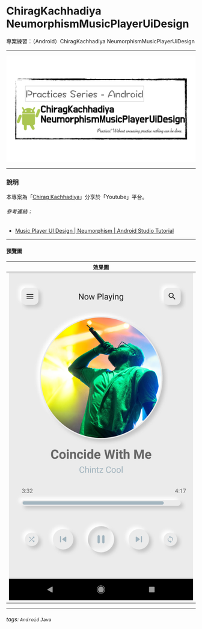 # ChiragKachhadiya  NeumorphismMusicPlayerUiDesign
專案練習：（Android）ChiragKachhadiya NeumorphismMusicPlayerUiDesign

---

![](pics/practices-neumorphismmusicplayeruidesign.png)

---

### 說明 ###

本專案為「[Chirag Kachhadiya](https://www.youtube.com/channel/UCmL5TAblHHgh1xhabmPjYgw)」分享於「Youtube」平台。

###### 參考連結： ######

- [Music Player UI Design | Neumorphism | Android Studio Tutorial](https://www.youtube.com/watch?v=jkOvp3yCfuM&t=283s)


---

#### 預覽圖 ####

|              效果圖               |
|:---------------------------------:|
| ![](pics/musicplayeruidesign.png) |

---

###### tags: `Android` `Java`

